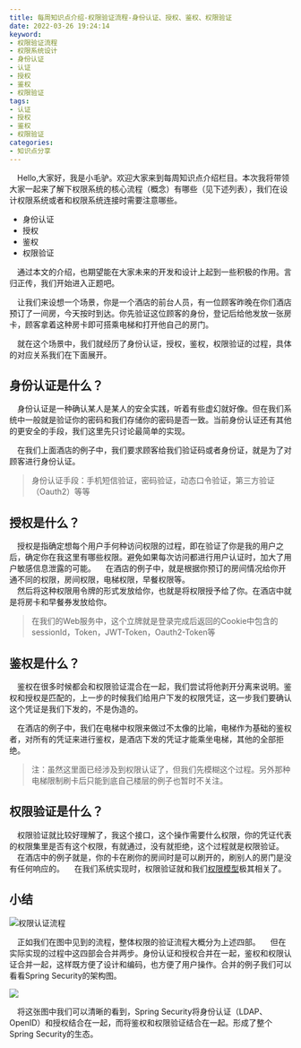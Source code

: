 ```yaml
---
title: 每周知识点介绍-权限验证流程-身份认证、授权、鉴权、权限验证
date: 2022-03-26 19:24:14
keyword:
- 权限验证流程
- 权限系统设计
- 身份认证
- 认证
- 授权
- 鉴权
- 权限验证
tags:
- 认证
- 授权
- 鉴权
- 权限验证
categories:
- 知识点分享
---
```


&ensp;&ensp;Hello,大家好，我是小毛驴。欢迎大家来到每周知识点介绍栏目。本次我将带领大家一起来了解下权限系统的核心流程（概念）有哪些（见下述列表），我们在设计权限系统或者和权限系统连接时需要注意哪些。  

* 身份认证
* 授权
* 鉴权
* 权限验证

&ensp;&ensp;通过本文的介绍，也期望能在大家未来的开发和设计上起到一些积极的作用。言归正传，我们开始进入正题吧。  

<!--more-->

&ensp;&ensp;让我们来设想一个场景，你是一个酒店的前台人员，有一位顾客昨晚在你们酒店预订了一间房，今天按时到达。你先验证这位顾客的身份，登记后给他发放一张房卡，顾客拿着这种房卡即可搭乘电梯和打开他自己的房门。  

&ensp;&ensp;就在这个场景中，我们就经历了身份认证，授权，鉴权，权限验证的过程，具体的对应关系我们在下面展开。  

## 身份认证是什么？

&ensp;&ensp;身份认证是一种确认某人是某人的安全实践，听着有些虚幻就好像。但在我们系统中一般就是验证你的密码和我们存储你的密码是否一致。当前身份认证还有其他的更安全的手段，我们这里先只讨论最简单的实现。  

&ensp;&ensp;在我们上面酒店的例子中，我们要求顾客给我们验证码或者身份证，就是为了对顾客进行身份认证。

> 身份认证手段：手机短信验证，密码验证，动态口令验证，第三方验证（Oauth2）等等

## 授权是什么？

&ensp;&ensp;授权是指确定想每个用户手何种访问权限的过程，即在验证了你是我的用户之后，确定你在我这里有哪些权限。避免如果每次访问都进行用户认证时，加大了用户敏感信息泄露的可能。
&ensp;&ensp;在酒店的例子中，就是根据你预订的房间情况给你开通不同的权限，房间权限，电梯权限，早餐权限等。  
&ensp;&ensp;然后将这种权限用令牌的形式发放给你，也就是将权限授予给了你。在酒店中就是将房卡和早餐券发放给你。

> 在我们的Web服务中，这个立牌就是登录完成后返回的Cookie中包含的sessionId，Token，JWT-Token，Oauth2-Token等

## 鉴权是什么？

&ensp;&ensp;鉴权在很多时候都会和权限验证混合在一起，我们尝试将他剥开分离来说明。鉴权和授权是匹配的，上一步的时候我们给用户下发的权限凭证，这一步我们要确认这个凭证是我们下发的，不是伪造的。  

&ensp;&ensp;在酒店的例子中，我们在电梯中权限来做过不太像的比喻，电梯作为基础的鉴权者，对所有的凭证来进行鉴权，是酒店下发的凭证才能乘坐电梯，其他的全部拒绝。

> 注：虽然这里面已经涉及到权限认证了，但我们先模糊这个过程。另外那种电梯限制刷卡后只能到底自己楼层的例子也暂时不关注。

## 权限验证是什么？

&ensp;&ensp;权限验证就比较好理解了，我这个接口，这个操作需要什么权限，你的凭证代表的权限集里是否有这个权限，有就通过，没有就拒绝，这个过程就是权限验证。
&ensp;&ensp;在酒店中的例子就是，你的卡在刷你的房间时是可以刷开的，刷别人的房门是没有任何响应的。
&ensp;&ensp;在我们系统实现时，权限验证就和我们[权限模型](//2022/03/26/每周知识点介绍-权限系统实现方案/)极其相关了。


## 小结

![权限认证流程](权限认证流程.svg)

&ensp;&ensp;正如我们在图中见到的流程，整体权限的验证流程大概分为上述四部。
&ensp;&ensp;但在实际实现的过程中这四部会合并两步。身份认证和授权合并在一起，鉴权和权限认证合并一起，这样既方便了设计和编码，也方便了用户操作。合并的例子我们可以看看Spring Security的架构图。

![](spring-security.png)

&ensp;&ensp;将这张图中我们可以清晰的看到，Spring Security将身份认证（LDAP、OpenID）和授权结合在一起，而将鉴权和权限验证结合在一起。形成了整个Spring Security的生态。